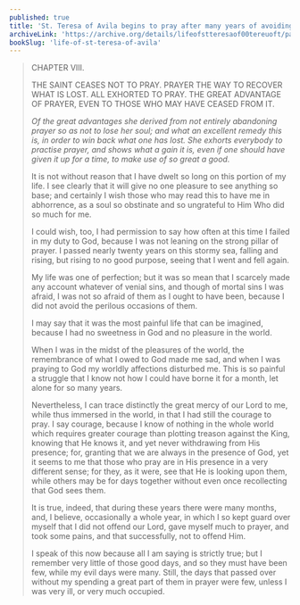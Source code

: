 ```yaml
---
published: true
title: 'St. Teresa of Avila begins to pray after many years of avoiding it'
archiveLink: 'https://archive.org/details/lifeofstteresaof00tereuoft/page/57?view=theater'
bookSlug: 'life-of-st-teresa-of-avila'
---
```


> CHAPTER VIII.
>
> THE SAINT CEASES NOT TO PRAY. PRAYER THE WAY TO RECOVER WHAT IS LOST. ALL EXHORTED TO PRAY. THE GREAT ADVANTAGE OF PRAYER, EVEN TO THOSE WHO MAY HAVE CEASED FROM IT.
>
> *Of the great advantages she derived from not entirely abandoning prayer so as not to lose her soul; and what an excellent remedy this is, in order to win back what one has lost. She exhorts everybody to practise prayer, and shows what a gain it is, even if one should have given it up for a time, to make use of so great a good.*
>
> It is not without reason that I have dwelt so long on this portion of my life. I see clearly that it will give no one pleasure to see anything so base; and certainly I wish those who may read this to have me in abhorrence, as a soul so obstinate and so ungrateful to Him Who did so much for me.
> 
> I could wish, too, I had permission to say how often at this time I failed in my duty to God, because I was not leaning on the strong pillar of prayer. I passed nearly twenty years on this stormy sea, falling and rising, but rising to no good purpose, seeing that I went and fell again.
> 
> My life was one of perfection; but it was so mean that I scarcely made any account whatever of venial sins, and though of mortal sins I was afraid, I was not so afraid of them as I ought to have been, because I did not avoid the perilous occasions of them.
> 
> I may say that it was the most painful life that can be imagined, because I had no sweetness in God and no pleasure in the world.
>
> When I was in the midst of the pleasures of the world, the remembrance of what I owed to God made me sad, and when I was praying to God my worldly affections disturbed me. This is so painful a struggle that I know not how I could have borne it for a month, let alone for so many years.
> 
> Nevertheless, I can trace distinctly the great mercy of our Lord to me, while thus immersed in the world, in that I had still the courage to pray. I say courage, because I know of nothing in the whole world which requires greater courage than plotting treason against the King, knowing that He knows it, and yet never withdrawing from His presence; for, granting that we are always in the presence of God, yet it seems to me that those who pray are in His presence in a very different sense; for they, as it were, see that He is looking upon them, while others may be for days together without even once recollecting that God sees them.
>
> It is true, indeed, that during these years there were many months, and, I believe, occasionally a whole year, in which I so kept guard over myself that I did not offend our Lord, gave myself much to prayer, and took some pains, and that successfully, not to offend Him.
> 
> I speak of this now because all I am saying is strictly true; but I remember very little of those good days, and so they must have been few, while my evil days were many. Still, the days that passed over without my spending a great part of them in prayer were few, unless I was very ill, or very much occupied.
